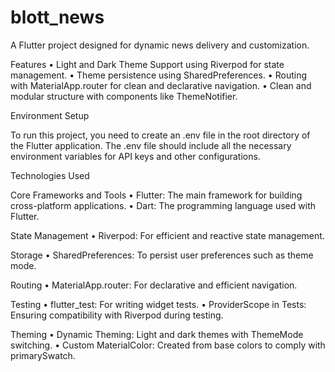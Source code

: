 # blott_news

A Flutter project designed for dynamic news delivery and customization.

Features
• Light and Dark Theme Support using Riverpod for state management.
• Theme persistence using SharedPreferences.
• Routing with MaterialApp.router for clean and declarative navigation.
• Clean and modular structure with components like ThemeNotifier.

Environment Setup

To run this project, you need to create an .env file in the root directory of the Flutter application. The .env file should include all the necessary environment variables for API keys and other configurations.

Technologies Used

Core Frameworks and Tools
• Flutter: The main framework for building cross-platform applications.
• Dart: The programming language used with Flutter.

State Management
• Riverpod: For efficient and reactive state management.

Storage
• SharedPreferences: To persist user preferences such as theme mode.

Routing
• MaterialApp.router: For declarative and efficient navigation.

Testing
• flutter_test: For writing widget tests.
• ProviderScope in Tests: Ensuring compatibility with Riverpod during testing.

Theming
• Dynamic Theming: Light and dark themes with ThemeMode switching.
• Custom MaterialColor: Created from base colors to comply with primarySwatch.
